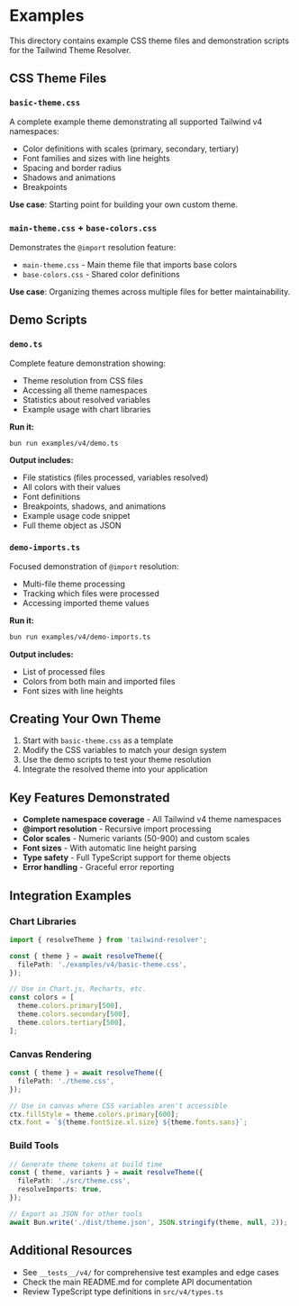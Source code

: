# Examples

This directory contains example CSS theme files and demonstration scripts for the Tailwind Theme Resolver.

## CSS Theme Files

### `basic-theme.css`

A complete example theme demonstrating all supported Tailwind v4 namespaces:

- Color definitions with scales (primary, secondary, tertiary)
- Font families and sizes with line heights
- Spacing and border radius
- Shadows and animations
- Breakpoints

**Use case**: Starting point for building your own custom theme.

### `main-theme.css` + `base-colors.css`

Demonstrates the `@import` resolution feature:

- `main-theme.css` - Main theme file that imports base colors
- `base-colors.css` - Shared color definitions

**Use case**: Organizing themes across multiple files for better maintainability.

## Demo Scripts

### `demo.ts`

Complete feature demonstration showing:

- Theme resolution from CSS files
- Accessing all theme namespaces
- Statistics about resolved variables
- Example usage with chart libraries

**Run it:**

```bash
bun run examples/v4/demo.ts
```

**Output includes:**

- File statistics (files processed, variables resolved)
- All colors with their values
- Font definitions
- Breakpoints, shadows, and animations
- Example usage code snippet
- Full theme object as JSON

### `demo-imports.ts`

Focused demonstration of `@import` resolution:

- Multi-file theme processing
- Tracking which files were processed
- Accessing imported theme values

**Run it:**

```bash
bun run examples/v4/demo-imports.ts
```

**Output includes:**

- List of processed files
- Colors from both main and imported files
- Font sizes with line heights

## Creating Your Own Theme

1. Start with `basic-theme.css` as a template
2. Modify the CSS variables to match your design system
3. Use the demo scripts to test your theme resolution
4. Integrate the resolved theme into your application

## Key Features Demonstrated

- **Complete namespace coverage** - All Tailwind v4 theme namespaces
- **@import resolution** - Recursive import processing
- **Color scales** - Numeric variants (50-900) and custom scales
- **Font sizes** - With automatic line height parsing
- **Type safety** - Full TypeScript support for theme objects
- **Error handling** - Graceful error reporting

## Integration Examples

### Chart Libraries

```typescript
import { resolveTheme } from 'tailwind-resolver';

const { theme } = await resolveTheme({
  filePath: './examples/v4/basic-theme.css',
});

// Use in Chart.js, Recharts, etc.
const colors = [
  theme.colors.primary[500],
  theme.colors.secondary[500],
  theme.colors.tertiary[500],
];
```

### Canvas Rendering

```typescript
const { theme } = await resolveTheme({
  filePath: './theme.css',
});

// Use in canvas where CSS variables aren't accessible
ctx.fillStyle = theme.colors.primary[600];
ctx.font = `${theme.fontSize.xl.size} ${theme.fonts.sans}`;
```

### Build Tools

```typescript
// Generate theme tokens at build time
const { theme, variants } = await resolveTheme({
  filePath: './src/theme.css',
  resolveImports: true,
});

// Export as JSON for other tools
await Bun.write('./dist/theme.json', JSON.stringify(theme, null, 2));
```

## Additional Resources

- See `__tests__/v4/` for comprehensive test examples and edge cases
- Check the main README.md for complete API documentation
- Review TypeScript type definitions in `src/v4/types.ts`
